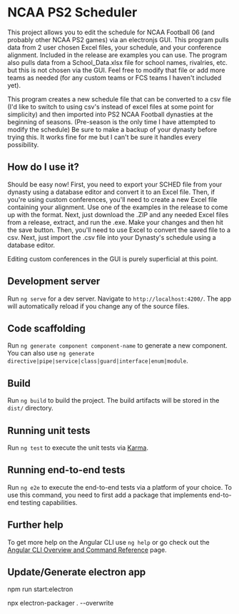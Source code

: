 # NCAA PS2 Scheduler

This project allows you to edit the schedule for NCAA Football 06 (and probably other NCAA PS2 games) via an electronjs GUI. This program pulls data from 2 user chosen Excel files, your schedule, and your conference alignment. Included in the release are examples you can use. The program also pulls data from a School_Data.xlsx file for school names, rivalries, etc. but this is not chosen via the GUI. Feel free to modify that file or add more teams as needed (for any custom teams or FCS teams I haven't included yet).

This program creates a new schedule file that can be converted to a csv file (I'd like to switch to using csv's instead of excel files at some point for simplicity) and then imported into PS2 NCAA Football dynasties at the beginning of seasons. (Pre-season is the only time I have attempted to modify the schedule) Be sure to make a backup of your dynasty before trying this. It works fine for me but I can't be sure it handles every possibility.

## How do I use it?

Should be easy now! First, you need to export your SCHED file from your dynasty using a database editor and convert it to an Excel file. Then, if you're using custom conferences, you'll need to create a new Excel file containing your alignment. Use one of the examples in the release to come up with the format. Next, just download the .ZIP and any needed Excel files from a release, extract, and run the .exe. Make your changes and then hit the save button. Then, you'll need to use Excel to convert the saved file to a csv. Next, just import the .csv file into your Dynasty's schedule using a database editor.

Editing custom conferences in the GUI is purely superficial at this point.

## Development server

Run `ng serve` for a dev server. Navigate to `http://localhost:4200/`. The app will automatically reload if you change any of the source files.

## Code scaffolding

Run `ng generate component component-name` to generate a new component. You can also use `ng generate directive|pipe|service|class|guard|interface|enum|module`.

## Build

Run `ng build` to build the project. The build artifacts will be stored in the `dist/` directory.

## Running unit tests

Run `ng test` to execute the unit tests via [Karma](https://karma-runner.github.io).

## Running end-to-end tests

Run `ng e2e` to execute the end-to-end tests via a platform of your choice. To use this command, you need to first add a package that implements end-to-end testing capabilities.

## Further help

To get more help on the Angular CLI use `ng help` or go check out the [Angular CLI Overview and Command Reference](https://angular.io/cli) page.


## Update/Generate electron app
npm run start:electron

npx electron-packager . --overwrite